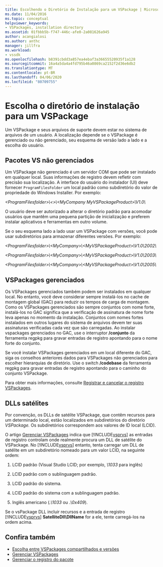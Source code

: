 ```yaml
---
title: Escolhendo o Diretório de Instalação para um VSPackage | Microsoft Docs
ms.date: 11/04/2016
ms.topic: conceptual
helpviewer_keywords:
- VSPackages, installation directory
ms.assetid: 01fbbb5b-f747-446c-afe0-2a081626a945
author: acangialosi
ms.author: anthc
manager: jillfra
ms.workload:
- vssdk
ms.openlocfilehash: b8391cbdd3a857ea4ebaf3a36655520935f1a128
ms.sourcegitcommit: 16a4a5da4a4fd795b46a0869ca2152f2d36e6db2
ms.translationtype: MT
ms.contentlocale: pt-BR
ms.lasthandoff: 04/06/2020
ms.locfileid: "80709755"
---
```

# <a name="choose-the-installation-directory-for-a-vspackage"></a>Escolha o diretório de instalação para um VSPackage
Um VSPackage e seus arquivos de suporte devem estar no sistema de arquivos de um usuário. A localização depende se o VSPackage é gerenciado ou não gerenciado, seu esquema de versão lado a lado e a escolha do usuário.

## <a name="unmanaged-vspackages"></a>Pacotes VS não gerenciados
 Um VSPackage não gerenciado é um servidor COM que pode ser instalado em qualquer local. Suas informações de registro devem refletir com precisão sua localização. A interface do usuário do instalador (UI) deve fornecer `ProgramFilesFolder` um local padrão como subdiretório do valor de propriedade do Windows Installer. Por exemplo:

*&lt;ProgramFilesfolder&gt;\\&lt;&gt;\\&lt;MyCompany MyVSPackageProduct&gt;\V1.0\\*

 O usuário deve ser autorizado a alterar o diretório padrão para acomodar usuários que mantêm uma pequena partição de inicialização e preferem instalar aplicativos e ferramentas em outro volume.

 Se o seu esquema lado a lado usar um VSPackage com versões, você pode usar subdiretórios para armazenar diferentes versões. Por exemplo:

 *&lt;ProgramFilesfolder&gt;\\&lt;MyCompany&gt;\\&lt;MyVSPackageProduct&gt;\\V1.0\\2002\\*

 *&lt;ProgramFilesfolder&gt;\\&lt;MyCompany&gt;\\&lt;MyVSPackageProduct&gt;\\V1.0\\2003\\*

 *&lt;ProgramFilesfolder&gt;\\&lt;MyCompany&gt;\\&lt;MyVSPackageProduct&gt;\\V1.0\\2005\\*

## <a name="managed-vspackages"></a>VSPackages gerenciados
 Os VSPackages gerenciados também podem ser instalados em qualquer local. No entanto, você deve considerar sempre instalá-los no cache de montagem global (GAC) para reduzir os tempos de carga de montagem. Como os VSPackages gerenciados são sempre conjuntos com nome forte, instalá-los no GAC significa que a verificação de assinatura de nome forte leva apenas no momento da instalação. Conjuntos com nomes fortes instalados em outros lugares do sistema de arquivos devem ter suas assinaturas verificadas cada vez que são carregadas. Ao instalar vspackages gerenciados no GAC, use o interruptor **/conjunto** da ferramenta regpkg para gravar entradas de registro apontando para o nome forte do conjunto.

 Se você instalar VSPackages gerenciados em um local diferente do GAC, siga os conselhos anteriores dados para VSPackages não gerenciados para escolher hierarquias de diretório. Use o switch **/codebase** da ferramenta regpkg para gravar entradas de registro apontando para o caminho do conjunto VSPackage.

 Para obter mais informações, consulte [Registrar e cancelar o registro VSPackages](../../extensibility/registering-and-unregistering-vspackages.md).

## <a name="satellite-dlls"></a>DLLs satélites
 Por convenção, os DLLs de satélite VSPackage, que contêm recursos para um determinado local, estão localizados em subdiretórios do diretório *VSPackage.* Os subdiretórios correspondem aos valores de ID local (LCID).

 O artigo [Gerenciar VSPackages](../../extensibility/managing-vspackages.md) indica que [!INCLUDE[vsprvs](../../code-quality/includes/vsprvs_md.md)] as entradas de registro controlam onde realmente procura um DLL de satélite do VSPackage. No [!INCLUDE[vsprvs](../../code-quality/includes/vsprvs_md.md)] entanto, tenta carregar um DLL de satélite em um subdiretório nomeado para um valor LCID, na seguinte ordem:

1. LCID padrão (Visual Studio LCID; por exemplo, *\1033* para inglês)

2. LCID padrão com o sublinguagem padrão.

3. LCID padrão do sistema.

4. LCID padrão do sistema com a sublinguagem padrão.

5. Inglês americano (*.\1033* ou *.\0x409*).

Se o vsPackage DLL incluir recursos e a entrada de registro [!INCLUDE[vsprvs](../../code-quality/includes/vsprvs_md.md)] **SatelliteDll\DllName** for a ele, tente carregá-los na ordem acima.

## <a name="see-also"></a>Confira também
- [Escolha entre VSPackages compartilhados e versões](../../extensibility/choosing-between-shared-and-versioned-vspackages.md)
- [Gerenciar VSPackages](../../extensibility/managing-vspackages.md)
- [Gerenciar o registro do pacote](https://msdn.microsoft.com/library/f69e0ea3-6a92-4639-8ca9-4c9c210e58a1)
